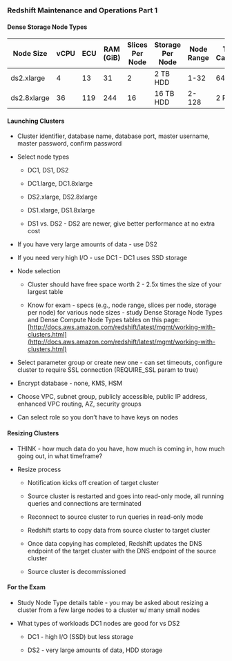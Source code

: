 ### Redshift Maintenance and Operations Part 1


#### Dense Storage Node Types

| Node Size | vCPU | ECU | RAM (GiB) | Slices Per Node | Storage Per Node | Node Range | Total Capacity | 
|-----------|------|-----|-----------|-----------------|------------------|------------|----------------|
|ds2.xlarge |    4 |  13 |    31     |      2          | 2 TB HDD         |   1-32     |     64 TB      |
|ds2.8xlarge|    36| 119 |   244     |     16          | 16 TB HDD        |   2-128    |     2  PB      |



#### Launching Clusters

* Cluster identifier, database name, database port, master username, master password, confirm password

* Select node types

    * DC1, DS1, DS2

    * DC1.large, DC1.8xlarge

    * DS2.xlarge, DS2.8xlarge

    * DS1.xlarge, DS1.8xlarge

    * DS1 vs. DS2 - DS2 are newer, give better performance at no extra cost

* If you have very large amounts of data - use DS2

* If you need very high I/O - use DC1 - DC1 uses SSD storage

* Node selection

    * Cluster should have free space worth 2 - 2.5x times the size of your largest table

    * Know for exam - specs (e.g., node range, slices per node, storage per node) for various node sizes - study Dense Storage Node Types and Dense Compute Node Types tables on this page: [http://docs.aws.amazon.com/redshift/latest/mgmt/working-with-clusters.html](http://docs.aws.amazon.com/redshift/latest/mgmt/working-with-clusters.html)

* Select parameter group or create new one - can set timeouts, configure cluster to require SSL connection (REQUIRE_SSL param to true)

* Encrypt database - none, KMS, HSM

* Choose VPC, subnet group, publicly accessible, public IP address, enhanced VPC routing, AZ, security groups

* Can select role so you don’t have to have keys on nodes

#### Resizing Clusters

* THINK - how much data do you have, how much is coming in, how much going out, in what timeframe?

* Resize process

    * Notification kicks off creation of target cluster

    * Source cluster is restarted and goes into read-only mode, all running queries and connections are terminated

    * Reconnect to source cluster to run queries in read-only mode

    * Redshift starts to copy data from source cluster to target cluster

    * Once data copying has completed, Redshift updates the DNS endpoint of the target cluster with the DNS endpoint of the source cluster

    * Source cluster is decommissioned

#### For the Exam

* Study Node Type details table - you may be asked about resizing a cluster from a few large nodes to a cluster w/ many small nodes

* What types of workloads DC1 nodes are good for vs DS2

    * DC1 - high I/O (SSD) but less storage

    * DS2 - very large amounts of data, HDD storage
